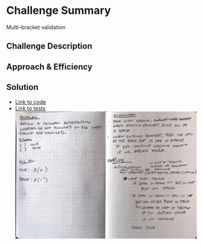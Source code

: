 # Challenge Summary
Multi-bracket validation

## Challenge Description


## Approach & Efficiency

## Solution
- [Link to code](../challenges/src/main/java/challenges/)
- [Link to tests](../challenges/src/test/java/challenges/)
![whiteboard image](./assets/multiBracketValidation.jpg)
